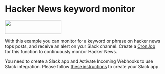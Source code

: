 # Hacker News keyword monitor

[<img src="https://firebasestorage.googleapis.com/v0/b/bkind-a71be.appspot.com/o/images%2Fpublic%2Fdeploy_on_devscore2-high-res.png?alt=media&token=ec117ba5-3915-482e-b011-e25304bb94b4" height="44px" width="180px">](https://app.devscore.dev/functions/editor?gitPath=https://github.com/DevScoreInc/samples&dirPath=hacker-news-monitor)


With this example you can monitor for a keyword or phrase on hacker news tops posts, and receive an alert on your Slack channel. Create a [CronJob](https://app.devscore.dev/functions/manage) for this function to continuously monitor Hacker News. 


You need to create a Slack app and Activate Incoming Webhooks to use Slack integration. Please follow [these instructions](https://slack.com/help/articles/115005265063-Incoming-Webhooks-for-Slack) to create your Slack app.




